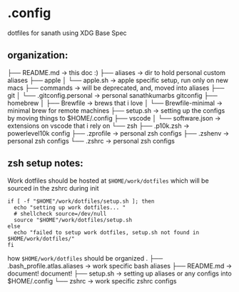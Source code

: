 # .config
dotfiles for sanath using XDG Base Spec

## organization:

├── README.md                   -> this doc :) 
├── aliases                     -> dir to hold personal custom aliases
├── apple
│   └── apple.sh                -> apple specific setup, run only on new macs
├── commands                    -> will be deprecated, and, moved into aliases
├── git
│   └── .gitconfig.personal     -> personal sanathkumarbs gitconfig
├── homebrew
│   ├── Brewfile                -> brews that i love
│   └── Brewfile-minimal        -> minimal brew for remote machines
├── setup.sh                    -> setting up the configs by moving things to $HOME/.config 
├── vscode
│   └── software.json           -> extensions on vscode that i rely on
└── zsh
    ├── .p10k.zsh               -> powerlevel10k config
    ├── .zprofile               -> personal zsh configs
    ├── .zshenv                 -> personal zsh configs
    └── .zshrc                  -> personal zsh configs

## zsh setup notes:

Work dotfiles should be hosted at `$HOME/work/dotfiles` which will be sourced in the zshrc during init

```
if [ -f "$HOME"/work/dotfiles/setup.sh ]; then
  echo "setting up work dotfiles... "
  # shellcheck source=/dev/null
  source "$HOME"/work/dotfiles/setup.sh
else
  echo "failed to setup work dotfiles, setup.sh not found in $HOME/work/dotfiles/"
fi
```

how `$HOME/work/dotfiles` should be organized
.
├── .bash_profile.atlas.aliases     -> work specific bash aliases
├── README.md                       -> document! document!
├── setup.sh                        -> setting up aliases or any configs into $HOME/.config 
└── zshrc                           -> work specific zshrc configs
